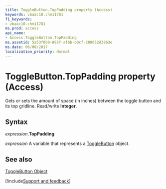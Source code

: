 ```yaml
---
title: ToggleButton.TopPadding property (Access)
keywords: vbaac10.chm11781
f1_keywords:
- vbaac10.chm11781
ms.prod: access
api_name:
- Access.ToggleButton.TopPadding
ms.assetid: 5a53f0b9-895f-afbb-b0cf-209652d3863e
ms.date: 06/08/2017
localization_priority: Normal
---
```



# ToggleButton.TopPadding property (Access)

Gets or sets the amount of space (in inches) between the toggle button and its top gridline. Read/write  **Integer**.


## Syntax

_expression_.**TopPadding**

_expression_ A variable that represents a [ToggleButton](Access.ToggleButton.md) object.


## See also


[ToggleButton Object](Access.ToggleButton.md)

[!include[Support and feedback](~/includes/feedback-boilerplate.md)]